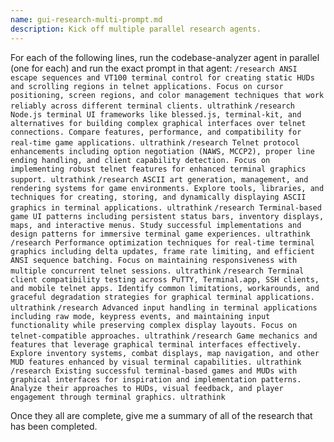 ```yaml
---
name: gui-research-multi-prompt.md
description: Kick off multiple parallel research agents.
---
```


For each of the following lines, run the codebase-analyzer agent in parallel (one for each) and run the exact prompt in that agent:
`/research ANSI escape sequences and VT100 terminal control for creating static HUDs and scrolling regions in telnet applications. Focus on cursor positioning, screen regions, and color management techniques that work reliably across different terminal clients. ultrathink`
`/research Node.js terminal UI frameworks like blessed.js, terminal-kit, and alternatives for building complex graphical interfaces over telnet connections. Compare features, performance, and compatibility for real-time game applications. ultrathink`
`/research Telnet protocol enhancements including option negotiation (NAWS, MCCP2), proper line ending handling, and client capability detection. Focus on implementing robust telnet features for enhanced terminal graphics support. ultrathink`
`/research ASCII art generation, management, and rendering systems for game environments. Explore tools, libraries, and techniques for creating, storing, and dynamically displaying ASCII graphics in terminal applications. ultrathink`
`/research Terminal-based game UI patterns including persistent status bars, inventory displays, maps, and interactive menus. Study successful implementations and design patterns for immersive terminal game experiences. ultrathink`
`/research Performance optimization techniques for real-time terminal graphics including delta updates, frame rate limiting, and efficient ANSI sequence batching. Focus on maintaining responsiveness with multiple concurrent telnet sessions. ultrathink`
`/research Terminal client compatibility testing across PuTTY, Terminal.app, SSH clients, and mobile telnet apps. Identify common limitations, workarounds, and graceful degradation strategies for graphical terminal applications. ultrathink`
`/research Advanced input handling in terminal applications including raw mode, keypress events, and maintaining input functionality while preserving complex display layouts. Focus on telnet-compatible approaches. ultrathink`
`/research Game mechanics and features that leverage graphical terminal interfaces effectively. Explore inventory systems, combat displays, map navigation, and other MUD features enhanced by visual terminal capabilities. ultrathink`
`/research Existing successful terminal-based games and MUDs with graphical interfaces for inspiration and implementation patterns. Analyze their approaches to HUDs, visual feedback, and player engagement through terminal graphics. ultrathink`

Once they all are complete, give me a summary of all of the research that has been completed.
